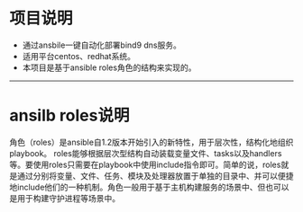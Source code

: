 # 项目说明
- 通过ansbile一键自动化部署bind9 dns服务。
- 适用平台centos、redhat系统。
- 本项目是基于ansible roles角色的结构来实现的。
***

# ansilb roles说明
  角色（roles）是ansible自1.2版本开始引入的新特性，用于层次性，结构化地组织playbook。
  roles能够根据层次型结构自动装载变量文件、tasks以及handlers等。要使用roles只需要在playbook中使用include指令即可。简单的说，roles就是通过分别将变量、文件、任务、模块及处理器放置于单独的目录中、并可以便捷地include他们的一种机制。角色一般用于基于主机构建服务的场景中、但也可以是用于构建守护进程等场景中。
